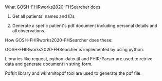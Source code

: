What GOSH-FHIRworks2020-FHSearcher does:

1. Get all patients' names and IDs

2. Generate a spefic patient's pdf document including personal details and all observations. 


How GOSH-FHIRworks2020-FHSearcher does these:

GOSH-FHIRworks2020-FHSearcher is implemented by using python. 

Libraries like request, python-dateutil and FHIR-Parser are used to retrive data and generate document in string form. 

Pdfkit library and wkhtmltopdf tool are used to generate the pdf file.
